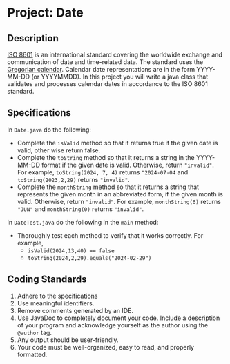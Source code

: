 # Project: Date
## Description
[ISO 8601](https://en.wikipedia.org/wiki/ISO_8601) is an international standard covering the worldwide exchange and communication of date and time-related data. The standard uses the [Gregorian calendar](https://en.wikipedia.org/wiki/Gregorian_calendar). Calendar date representations are in the form YYYY-MM-DD (or YYYYMMDD).
In this project you will write a java class that validates and processes calendar dates in accordance to the ISO 8601 standard.
## Specifications
In `Date.java` do the following:
- Complete the `isValid` method so that it returns true if the given date is valid, other wise return false.
- Complete the `toString` method so that it returns a string in the YYYY-MM-DD format if the given date is valid. Otherwise, return `"invalid"`. For example, `toString(2024, 7, 4)` returns `"2024-07-04` and `toString(2023,2,29)` returns `"invalid"`.
- Complete the `monthString` method so that it returns a string that represents the given month in an abbreviated form, if the given month is valid. Otherwise, return `"invalid"`. For example, `monthString(6)` returns `"JUN"` and `monthString(0)` returns `"invalid"`.

In `DateTest.java` do the following in the `main` method:
- Thoroughly test each method to verify that it works correctly. For example,
  -  `isValid(2024,13,40) == false`
  -  `toString(2024,2,29).equals("2024-02-29")`
## Coding Standards
1. Adhere to the specifications
2. Use meaningful identifiers.
3. Remove comments generated by an IDE.
4. Use JavaDoc to completely document your code. Include a description of your program and acknowledge yourself as the author using the `@author` tag.
5. Any output should be user-friendly.
6. Your code must be well-organized, easy to read, and properly formatted.

